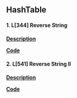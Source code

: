 ## HashTable

#### 1. L[344] Reverse String

**[Description](https://leetcode.com/problems/reverse-string/description/)**

**[Code](./344.reverse-string.py)**


#### 2. L[541] Reverse String II
**[Description](https://leetcode.com/problems/reverse-string-ii/description/)**

**[Code](./541.reverse-string-ii.py)**
